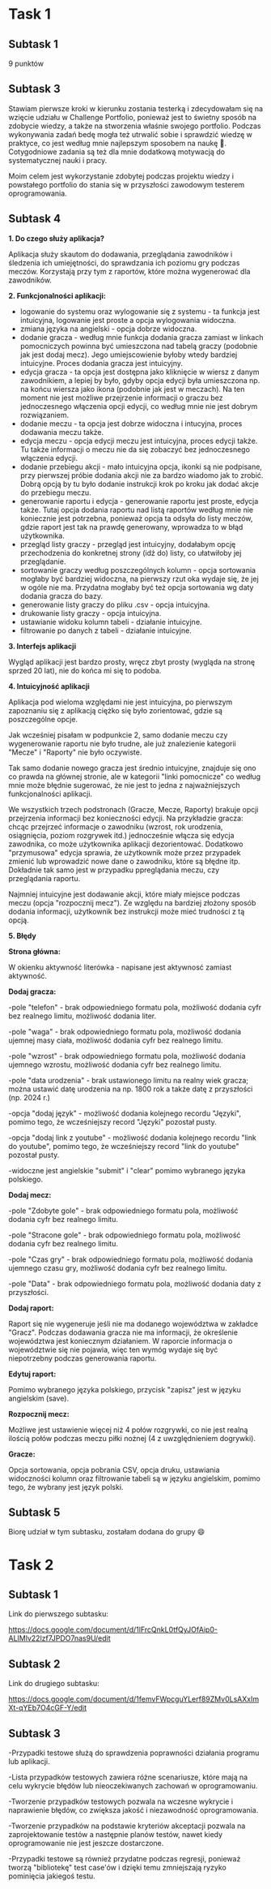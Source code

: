 # Task 1
## Subtask 1
9 punktów
## Subtask 3
Stawiam pierwsze kroki w kierunku zostania testerką i zdecydowałam się na wzięcie udziału w Challenge Portfolio, ponieważ jest to świetny sposób na zdobycie wiedzy, a także na stworzenia właśnie swojego portfolio. Podczas wykonywania zadań bedę mogła też utrwalić sobie i sprawdzić wiedzę w praktyce, co jest według mnie najlepszym sposobem na naukę 🙂. Cotygodniowe zadania są też dla mnie dodatkową motywacją do systematycznej nauki i pracy.

Moim celem jest wykorzystanie zdobytej podczas projektu wiedzy i powstałego portfolio do stania się w przyszłości zawodowym testerem oprogramowania.
## Subtask 4
<b>1. Do czego służy aplikacja?</b>

Aplikacja służy skautom do dodawania, przeglądania zawodników i śledzenia ich umiejętności, do sprawdzania ich poziomu gry podczas meczów. Korzystają przy tym z raportów, które można wygenerować dla zawodników.

<b>2. Funkcjonalności aplikacji:</b>
- logowanie do systemu oraz wylogowanie się z systemu - ta funkcja jest intuicyjna, logowanie jest proste a opcja wylogowania widoczna.
- zmiana języka na angielski - opcja dobrze widoczna.
- dodanie gracza - według mnie funkcja dodania gracza zamiast w linkach pomocniczych powinna być umieszczona nad tabelą graczy (podobnie jak jest dodaj mecz). Jego umiejscowienie byłoby wtedy bardziej intuicyjne. Proces dodania gracza jest intuicyjny.
- edycja gracza - ta opcja jest dostępna jako kliknięcie w wiersz z danym zawodnikiem, a lepiej by było, gdyby opcja edycji była umieszczona np. na końcu wiersza jako ikona (podobnie jak jest w meczach). Na ten moment nie jest możliwe przejrzenie informacji o graczu bez jednoczesnego włączenia opcji edycji, co według mnie nie jest dobrym rozwiązaniem.
- dodanie meczu - ta opcja jest dobrze widoczna i intucyjna, proces dodawania meczu także.
- edycja meczu - opcja edycji meczu jest intuicyjna, proces edycji także. Tu także informacji o meczu nie da się zobaczyć bez jednoczesnego włączenia edycji.
- dodanie przebiegu akcji - mało intuicyjna opcja, ikonki są nie podpisane, przy pierwszej próbie dodania akcji nie za bardzo wiadomo jak to zrobić. Dobrą opcją by tu było dodanie instrukcji krok po kroku jak dodać akcje do przebiegu meczu.
- generowanie raportu i edycja - generowanie raportu jest proste, edycja także. Tutaj opcja dodania raportu nad listą raportów według mnie nie koniecznie jest potrzebna, ponieważ opcja ta odsyła do listy meczów, gdzie raport jest tak na prawdę generowany, wprowadza to w błąd użytkownika.
- przegląd listy graczy - przegląd jest intuicyjny, dodałabym opcję przechodzenia do konkretnej strony (idź do) listy, co ułatwiłoby jej przeglądanie.
- sortowanie graczy według poszczególnych kolumn - opcja sortowania mogłaby być bardziej widoczna, na pierwszy rzut oka wydaje się, że jej w ogóle nie ma. Przydatna mogłaby być też opcja sortowania wg daty dodania gracza do bazy.
- generowanie listy graczy do pliku .csv - opcja intuicyjna.
- drukowanie listy graczy - opcja intuicyjna.
- ustawianie widoku kolumn tabeli - działanie intuicyjne.
- filtrowanie po danych z tabeli - działanie intuicyjne.

<b>3. Interfejs aplikacji</b>

Wygląd aplikacji jest bardzo prosty, wręcz zbyt prosty (wygląda na stronę sprzed 20 lat), nie do końca mi się to podoba.

<b>4. Intuicyjność aplikacji</b>

Aplikacja pod wieloma względami nie jest intuicyjna, po pierwszym zapoznaniu się z aplikacją ciężko się było zorientować, gdzie są poszczególne opcje. 

Jak wcześniej pisałam w podpunkcie 2, samo dodanie meczu czy wygenerowanie raportu nie było trudne, ale już znalezienie kategorii "Mecze" i "Raporty" nie było oczywiste. 

Tak samo dodanie nowego gracza jest średnio intuicyjne, znajduje się ono co prawda na głównej stronie, ale w kategorii "linki pomocnicze" co według mnie może błędnie sugerować, że nie jest to jedna z najważniejszych funkcjonalności aplikacji. 

We wszystkich trzech podstronach (Gracze, Mecze, Raporty) brakuje opcji przejrzenia informacji bez konieczności edycji. Na przykładzie gracza: chcąc przejrzeć informacje o zawodniku (wzrost, rok urodzenia, osiągnięcia, poziom rozgrywek itd.) jednocześnie włącza się edycja zawodnika, co może użytkownika aplikacji dezorientować. Dodatkowo "przymusowa" edycja sprawia, że użytkownik może przez przypadek zmienić lub wprowadzić nowe dane o zawodniku, które są błędne itp. Dokładnie tak samo jest w przypadku ppreglądania meczu, czy przeglądania raportu.

Najmniej intuicyjne jest dodawanie akcji, które miały miejsce podczas meczu (opcja "rozpocznij mecz"). Ze względu na bardziej złożony sposób dodania informacji, użytkownik bez instrukcji może mieć trudności z tą opcją.

<b>5. Błędy</b>

<b>Strona główna: </b>

 W okienku aktywność literówka - napisane jest aktywnosć zamiast aktywność.
 
<b>Dodaj gracza:</b>

-pole  "telefon" - brak odpowiedniego formatu pola, możliwość dodania cyfr bez realnego limitu, możliwość dodania liter.

-pole "waga" - brak odpowiedniego formatu pola, możliwość dodania ujemnej masy ciała, możliwość dodania cyfr bez realnego limitu.

-pole "wzrost" - brak odpowiedniego formatu pola, możliwość dodania ujemnego wzrostu, możliwość dodania cyfr bez realnego limitu.

-pole "data urodzenia" - brak ustawionego limitu na realny wiek gracza; można ustawić datę urodzenia na np. 1800 rok a także datę z przyszłości (np. 2024 r.)

-opcja "dodaj język" - możliwość dodania kolejnego recordu "Języki", pomimo tego, że wcześniejszy record "Języki" pozostał pusty.

-opcja "dodaj link z youtube" - możliwość dodania kolejnego recordu "link do youtube", pomimo tego, że wcześniejszy record "link do youtube" pozostał pusty.

-widoczne jest angielskie "submit" i "clear" pomimo wybranego języka polskiego.
 
<b>Dodaj mecz: </b>

-pole "Zdobyte gole" - brak odpowiedniego formatu pola, możliwość dodania cyfr bez realnego limitu.

-pole "Stracone gole" - brak odpowiedniego formatu pola, możliwość dodania cyfr bez realnego limitu.

-pole "Czas gry" - brak odpowiedniego formatu pola, możliwość dodania ujemnego czasu gry, możliwość dodania cyfr bez realnego limitu.

-pole "Data" - brak odpowiedniego formatu pola, możliwość dodania daty z przyszłości.

<b>Dodaj raport:</b>

Raport się nie wygeneruje jeśli nie ma dodanego województwa w zakładce "Gracz". Podczas dodawania gracza nie ma informacji, że określenie województwa jest koniecznym działaniem. W raporcie informacja o województwie się nie pojawia, więc ten wymóg wydaje się być niepotrzebny podczas generowania raportu.

<b>Edytuj raport:</b>

Pomimo wybranego języka polskiego, przycisk "zapisz" jest w języku angielskim (save).

<b>Rozpocznij mecz:</b>

Możliwe jest ustawienie więcej niż 4 połów rozgrywki, co nie jest realną ilością połów podczas meczu piłki nożnej (4 z uwzględnieniem dogrywki).

<b>Gracze:</b>

Opcja sortowania, opcja pobrania CSV, opcja druku, ustawiania widoczności kolumn oraz filtrowanie tabeli są w języku angielskim, pomimo tego, że wybrany jest język polski.

## Subtask 5

Biorę udział w tym subtasku, zostałam dodana do grupy :smile:


# Task 2

## Subtask 1

Link do pierwszego subtasku:

https://docs.google.com/document/d/1lFrcQnkL0tfQyJOfAip0-ALIMlv22lzf7JPDO7nas9U/edit

## Subtask 2

Link do drugiego subtasku:

https://docs.google.com/document/d/1femvFWpcguYLerf89ZMv0LsAXxImXt-qYEb7O4cGF-Y/edit

## Subtask 3

-Przypadki testowe służą do sprawdzenia poprawności działania programu lub aplikacji. 

-Lista przypadków testowych zawiera różne scenariusze, które mają na celu wykrycie błędów lub nieoczekiwanych zachowań w oprogramowaniu. 

-Tworzenie przypadków testowych pozwala na wczesne wykrycie i naprawienie błędów, co zwiększa jakość i niezawodność oprogramowania. 

-Tworzenie przypadków na podstawie kryteriów akceptacji pozwala na zaprojektowanie testów a następnie planów testów, nawet kiedy oprogramowanie nie jest jeszcze dostarczone. 

-Przypadki testowe są również przydatne podczas regresji, ponieważ tworzą "bibliotekę" test case'ów i dzięki temu zmniejszają ryzyko pominięcia jakiegoś testu.
